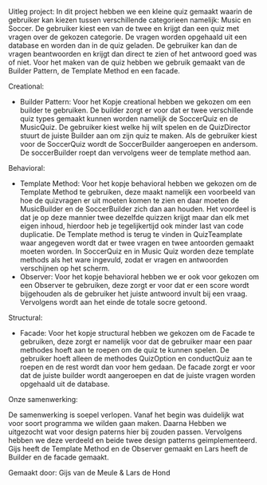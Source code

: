 Uitleg project:
In dit project hebben we een kleine quiz gemaakt waarin de gebruiker kan kiezen tussen verschillende categorieen 
namelijk: Music en Soccer. De gebruiker kiest een van de twee en krijgt dan een quiz met vragen over de gekozen 
categorie. De vragen worden opgehaald uit een database en worden dan in de quiz geladen.
De gebruiker kan dan de vragen beantwoorden en krijgt dan direct te zien of het antwoord goed was of niet. Voor het 
maken van de quiz hebben we gebruik gemaakt van de Builder Pattern, de Template Method en een facade.

Creational: 
- Builder Pattern: Voor het Kopje creational hebben we gekozen om een builder te gebruiken. De builder zorgt er voor dat er twee verschillende quiz types gemaakt kunnen worden namelijk de SoccerQuiz en de MusicQuiz. De gebruiker kiest welke hij wilt spelen en de QuizDirector stuurt de juiste Builder aan om zijn quiz te maken. Als de gebruiker kiest voor de SoccerQuiz wordt de SoccerBuilder aangeroepen en andersom. De soccerBuilder roept dan vervolgens weer de template method aan. 

Behavioral: 
- Template Method: Voor het kopje behavioral hebben we gekozen om de Template Method te gebruiken, deze maakt namelijk een voorbeeld van hoe de quizvragen er uit moeten komen te zien en daar moeten de MusicBuilder en de SoccerBuilder zich dan aan houden. Het voordeel is dat je op deze mannier twee dezelfde quizzen krijgt maar dan elk met eigen inhoud, hierdoor heb je tegelijkertijd ook minder last van code duplicatie. De Template method is terug te vinden in QuizTeamplate waar angegeven wordt dat er twee vragen en twee antoorden gemaakt moeten worden. In SoccerQuiz en in Music Quiz worden deze template methods als het ware ingevuld, zodat er vragen en antwoorden verschijnen op het scherm. 
- Observer: Voor het kopje behavioral hebben we er ook voor gekozen om een Observer te gebruiken, deze zorgt er voor dat er een score wordt bijgehouden als de gebruiker het juiste antwoord invult bij een vraag. Vervolgens wordt aan het einde de totale socre getoond.

Structural:
- Facade: Voor het kopje structural hebben we gekozen om de Facade te gebruiken, deze zorgt er namelijk voor dat de gebruiker maar een paar methodes hoeft aan te roepen om de quiz te kunnen spelen. De gebruiker hoeft alleen de methodes QuizOption en conductQuiz aan te roepen en de rest wordt dan voor hem gedaan. De facade zorgt er voor dat de juiste builder wordt aangeroepen en dat de juiste vragen worden opgehaald uit de database.

Onze samenwerking:

De samenwerking is soepel verlopen. Vanaf het begin was duidelijk wat voor soort programma we wilden gaan maken. Daarna
Hebben we uitgezocht wat voor design paterns hier bij zouden passen. Vervolgens hebben we deze verdeeld en beide twee 
design patterns geimplementeerd. Gijs heeft de Template Method en de Observer gemaakt en Lars heeft de Builder en de facade gemaakt. 

Gemaakt door: Gijs van de Meule & Lars de Hond
